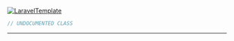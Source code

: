 <a href='https://github.com/ajthinking/archetype/blob/master/src/Endpoints/Laravel/Maker/LaravelTemplate.php'>![LaravelTemplate](https://img.shields.io/badge/-LaravelTemplate-blue)
```php
// UNDOCUMENTED CLASS
```
<hr>